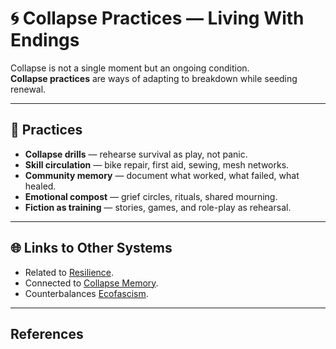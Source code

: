 # 🌀 Collapse Practices — Living With Endings

Collapse is not a single moment but an ongoing condition.  
**Collapse practices** are ways of adapting to breakdown while seeding renewal.

---

## 🔎 Practices

- **Collapse drills** — rehearse survival as play, not panic.  
- **Skill circulation** — bike repair, first aid, sewing, mesh networks.  
- **Community memory** — document what worked, what failed, what healed.  
- **Emotional compost** — grief circles, rituals, shared mourning.  
- **Fiction as training** — stories, games, and role-play as rehearsal.

---

## 🌐 Links to Other Systems

- Related to [Resilience](resilience.md).  
- Connected to [Collapse Memory](collapse-memory/README.md).  
- Counterbalances [Ecofascism](../ideology/eco_fascism.md).  

---

## References

[^1]: Rebecca Solnit, *A Paradise Built in Hell* (2009).  
[^2]: adrienne maree brown, *Emergent Strategy* (2017).
